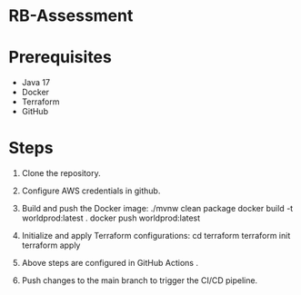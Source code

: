 # RB-Assessment
# Prerequisites
- Java 17
- Docker
- Terraform
- GitHub

# Steps
1. Clone the repository.

2. Configure AWS credentials in github.

2. Build and push the Docker image:
    ./mvnw clean package
    docker build -t worldprod:latest .
    docker push worldprod:latest

4. Initialize and apply Terraform configurations:
    cd terraform
    terraform init
    terraform apply
5. Above steps are configured in GitHub Actions .
6. Push changes to the main branch to trigger the CI/CD pipeline.
